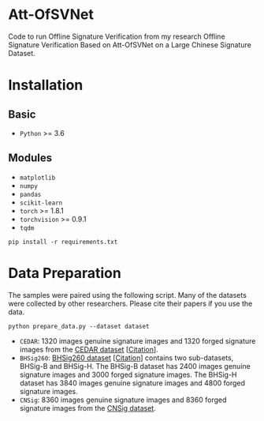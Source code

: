 # Att-OfSVNet

Code to run Offline Signature Verification from my research Offline Signature Verification Based on Att-OfSVNet on a Large Chinese Signature Dataset.


# Installation

## Basic

- `Python` >= 3.6

## Modules

- `matplotlib`
- `numpy`
- `pandas`
- `scikit-learn`
- `torch` >= 1.8.1
- `torchvision` >= 0.9.1
- `tqdm`

```shell
pip install -r requirements.txt
```


# Data Preparation

The samples were paired using the following script. Many of the datasets were collected by other researchers. Please cite their papers if you use the data.

```shell
python prepare_data.py --dataset dataset
```
- `CEDAR`: 1320 images genuine signature images and 1320 forged signature images from the [CEDAR dataset](https://cedar.buffalo.edu/NIJ/data/) [[Citation](https://github.com/Cancoekfai/Att-OfSVNet/blob/main/datasets/bibtex/CEDAR.tex)].
- `BHSig260`: [BHSig260 dataset](https://drive.google.com/file/d/0B29vNACcjvzVc1RfVkg5dUh2b1E/edit?resourcekey=0-MUNnTzBi4h_VE0J84NDF3Q) [[Citation](https://github.com/Cancoekfai/Att-OfSVNet/blob/main/datasets/bibtex/BHSig.tex)] contains two sub-datasets, BHSig-B and BHSig-H. The BHSig-B dataset has 2400 images genuine signature images and 3000 forged signature images. The BHSig-H dataset has 3840 images genuine signature images and 4800 forged signature images.
- `CNSig`: 8360 images genuine signature images and 8360 forged signature images from the [CNSig dataset](https://drive.google.com/file/d/1Co6eQi42FA1Nwa2L3_4lp1xaVR-Yb1nw/view?usp=drive_link).
